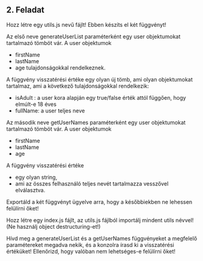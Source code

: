 ## 2. Feladat

Hozz létre egy utils.js nevű fájlt!
Ebben készíts el két függvényt!


Az első neve generateUserList paraméterként egy user objektumokat tartalmazó tömböt vár.
A user objektumok
- firstName
- lastName
- age 
tulajdonságokkal rendelkeznek.

A függvény visszatérési értéke egy olyan új tömb, ami olyan objektumokat tartalmaz, ami a következő tulajdonságokkal rendelkezik: 
- isAdult : a user kora alapján egy true/false érték attól függően, hogy elmúlt-e 18 éves
- fullName: a user teljes neve



Az második neve getUserNames paraméterként egy user objektumokat tartalmazó tömböt vár.
A user objektumok

- firstName
- lastName
- age 

A függvény visszatérési értéke 
- egy olyan string, 
- ami az összes felhasználó teljes nevét tartalmazza vesszővel elválasztva.

Exportáld a két függvényt ügyelve arra, hogy a későbbiekben ne lehessen felülírni őket!

Hozz létre egy index.js fájlt, az utils.js fájlból importálj mindent utils névvel! (Ne használj object destructuring-et!)

Hívd meg a generateUserList és a getUserNames függvényeket a megfelelő paramétereket megadva nekik, és a konzolra írasd ki a visszatérési értéküket!
Ellenőrizd, hogy valóban nem lehetséges-e felülírni őket!